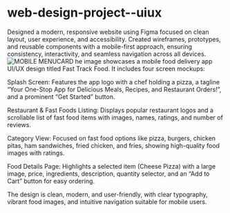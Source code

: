 # web-design-project--uiux
Designed a modern, responsive website using Figma focused on clean layout, user experience, and accessibility. Created wireframes, prototypes, and reusable components with a mobile-first approach, ensuring consistency, interactivity, and seamless navigation across all devices.
![MOBILE MENUCARD](https://github.com/user-attachments/assets/692112fc-df26-4f64-91bb-d71ad9aa7306)
he image showcases a mobile food delivery app UI/UX design titled Fast Track Food. It includes four screen mockups:

Splash Screen: Features the app logo with a chef holding a pizza, a tagline “Your One-Stop App for Delicious Meals, Recipes, and Restaurant Orders!”, and a prominent “Get Started” button.

Restaurant & Fast Foods Listing: Displays popular restaurant logos and a scrollable list of fast food items with images, names, ratings, and number of reviews.

Category View: Focused on fast food options like pizza, burgers, chicken pitas, ham sandwiches, fried chicken, and fries, showing high-quality food images with ratings.

Food Details Page: Highlights a selected item (Cheese Pizza) with a large image, price, ingredients, description, quantity selector, and an “Add to Cart” button for easy ordering.

The design is clean, modern, and user-friendly, with clear typography, vibrant food images, and intuitive navigation suitable for mobile users.
